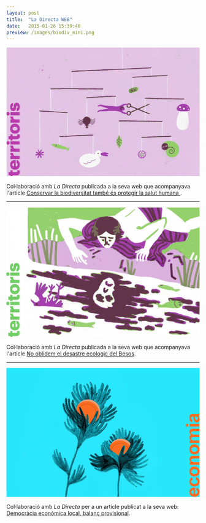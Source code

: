 ```yaml
---
layout: post
title:  "La Directa WEB"
date:   2015-01-26 15:39:40
preview: /images/biodiv_mini.png
---
```



![Picture 1](/images/biodiv_sencer.png)

Col·laboració amb <i> La Directa </i> publicada a la seva web que acompanyava l'article <a href="https://directa.cat/conservar-la-biodiversitat-tambe-es-protegir-la-salut-humana/">Conservar la biodiversitat també és protegir la salut humana </a>.


---

![Picture 1](/images/ladirectabesos.jpg)

Col·laboració amb <i> La Directa </i> publicada a la seva web que acompanyava l'article <a href="https://directa.cat/no-oblidem-el-desastre-ecologic-del-besos/">No oblidem el desastre ecologic del Besos</a>.

---

![Picture 1](/images/ladirectaflors.jpg)

Col·laboració amb <i> La Directa </i> per a un article publicat a la seva web: <a href="https://directa.cat/democracia-economica-local-balanc-provisional/">Democràcia econòmica local, balanç provisional</a>.
